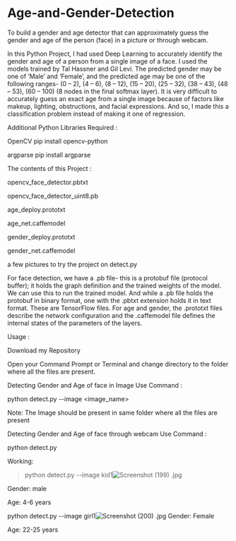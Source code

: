 # Age-and-Gender-Detection
To build a gender and age detector that can approximately guess the gender and age of the person (face) in a picture or through webcam.

In this Python Project, I had used Deep Learning to accurately identify the gender and age of a person from a single image of a face. I used the models trained by Tal Hassner and Gil Levi. The predicted gender may be one of ‘Male’ and ‘Female’, and the predicted age may be one of the following ranges- (0 – 2), (4 – 6), (8 – 12), (15 – 20), (25 – 32), (38 – 43), (48 – 53), (60 – 100) (8 nodes in the final softmax layer). It is very difficult to accurately guess an exact age from a single image because of factors like makeup, lighting, obstructions, and facial expressions. And so, I made this a classification problem instead of making it one of regression.

Additional Python Libraries Required :

OpenCV
pip install opencv-python

argparse
pip install argparse
   
 The contents of this Project :

opencv_face_detector.pbtxt

opencv_face_detector_uint8.pb

age_deploy.prototxt

age_net.caffemodel

gender_deploy.prototxt

gender_net.caffemodel

a few pictures to try the project on
detect.py

For face detection, we have a .pb file- this is a protobuf file (protocol buffer); it holds the graph definition and the trained weights of the model. We can use this to run the trained model. And while a .pb file holds the protobuf in binary format, one with the .pbtxt extension holds it in text format. These are TensorFlow files. For age and gender, the .prototxt files describe the network configuration and the .caffemodel file defines the internal states of the parameters of the layers.

Usage :

Download my Repository

Open your Command Prompt or Terminal and change directory to the folder where all the files are present.

Detecting Gender and Age of face in Image Use Command :
  
  python detect.py --image <image_name>

Note: The Image should be present in same folder where all the files are present

Detecting Gender and Age of face through webcam Use Command :
  
  python detect.py
  
 Working: 
 
 >python detect.py --image kid1![Screenshot (199)](https://user-images.githubusercontent.com/55014144/128483329-7206f203-a75d-4832-80ab-bb7872e33566.png)
.jpg
 >
Gender: male

Age: 4-6 years

python detect.py --image girl1![Screenshot (200)](https://user-images.githubusercontent.com/55014144/128483400-f3ba86f1-014c-441f-a509-a34a688aed4e.png)
.jpg
Gender: Female

Age: 22-25 years





